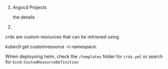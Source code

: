 1. Argocd Projects

   the details

2. 

crds are custom resources that can be retrieved using



kubectl get customresource -n namespace.



WHen deployoing helm, check the `/templates` folder for `crds.yml`  or search for `kind:CustomResourceDefinition`

